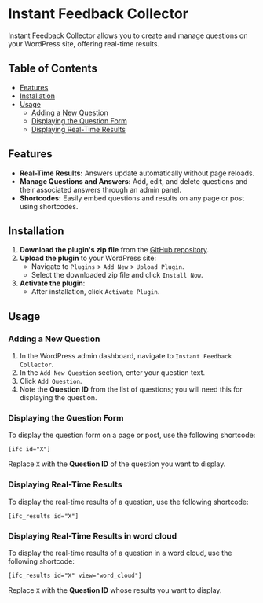 # Instant Feedback Collector

Instant Feedback Collector allows you to create and manage questions on your WordPress site, offering real-time results.

## Table of Contents

- [Features](#features)
- [Installation](#installation)
- [Usage](#usage)
  - [Adding a New Question](#adding-a-new-question)
  - [Displaying the Question Form](#displaying-the-question-form)
  - [Displaying Real-Time Results](#displaying-real-time-results)

## Features

- **Real-Time Results:** Answers update automatically without page reloads.
- **Manage Questions and Answers:** Add, edit, and delete questions and their associated answers through an admin panel.
- **Shortcodes:** Easily embed questions and results on any page or post using shortcodes.

## Installation

1. **Download the plugin's zip file** from the [GitHub repository](#).
2. **Upload the plugin** to your WordPress site:
   - Navigate to `Plugins` > `Add New` > `Upload Plugin`.
   - Select the downloaded zip file and click `Install Now`.
3. **Activate the plugin**:
   - After installation, click `Activate Plugin`.

## Usage

### Adding a New Question

1. In the WordPress admin dashboard, navigate to `Instant Feedback Collector`.
2. In the `Add New Question` section, enter your question text.
3. Click `Add Question`.
4. Note the **Question ID** from the list of questions; you will need this for displaying the question.

### Displaying the Question Form

To display the question form on a page or post, use the following shortcode:

```wordpress
[ifc id="X"]
```

Replace `X` with the **Question ID** of the question you want to display.

### Displaying Real-Time Results

To display the real-time results of a question, use the following shortcode:

```wordpress
[ifc_results id="X"]
```

### Displaying Real-Time Results in word cloud

To display the real-time results of a question in a word cloud, use the following shortcode:

```wordpress
[ifc_results id="X" view="word_cloud"]
```

Replace `X` with the **Question ID** whose results you want to display.
